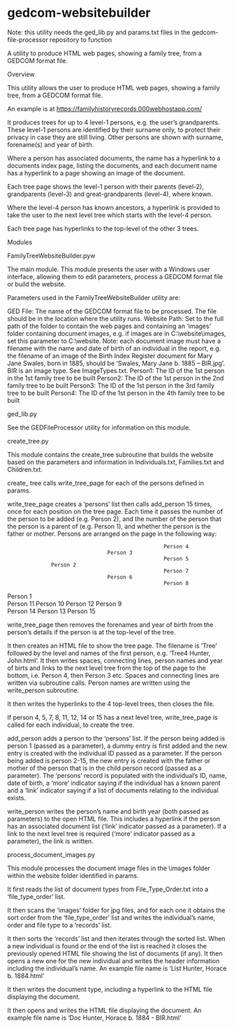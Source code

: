 # gedcom-websitebuilder

Note: this utility needs the ged_lib.py and params.txt files in the gedcom-file-processor repository to function

A utility to produce HTML web pages, showing a family tree, from a GEDCOM format file.

Overview

This utility allows the user to produce HTML web pages, showing a family tree, from a GEDCOM format file.

An example is at https://familyhistoryrecords.000webhostapp.com/ 

It produces trees for up to 4 level-1 persons, e.g. the user’s grandparents. These level-1 persons are identified by their surname only, to protect their privacy in case they are still living. Other persons are shown with surname, forename(s) and year of birth. 

Where a person has associated documents, the name has a hyperlink to a documents index page, listing the documents, and each document name has a hyperlink to a page showing an image of the document.

Each tree page shows the level-1 person with their parents (level-2), grandparents (level-3) and great-grandparents (level-4), where known.

Where the level-4 person has known ancestors, a hyperlink is provided to take the user to the next level tree which starts with the level-4 person.

Each tree page has hyperlinks to the top-level of the other 3 trees. 

Modules

FamilyTreeWebsiteBuilder.pyw

The main module. This module presents the user with a Windows user interface, allowing them to edit parameters, process a GEDCOM format file or build the website.

Parameters used in the FamilyTreeWebsiteBuilder utility are:

GED File: The name of the GEDCOM format file to be processed. The file should be in the location where the utility runs.
Website Path: Set to the full path of the folder to contain the web pages and containing an ‘images’ folder containing document images, e.g. if images are in C:\website\images, set this parameter to C:\website. Note: each document image must have a filename with the name and date of birth of an individual in the report, e.g. the filename of an image of the Birth Index Register document for Mary Jane Swales, born in 1885, should be ‘Swales, Mary Jane b. 1885 – BIR.jpg’. BIR is an image type. See ImageTypes.txt.
Person1: The ID of the 1st person in the 1st family tree to be built
Person2: The ID of the 1st person in the 2nd family tree to be built
Person3: The ID of the 1st person in the 3rd family tree to be built
Person4: The ID of the 1st person in the 4th family tree to be built

ged_lib.py

See the GEDFileProcessor utility for information on this module.

create_tree.py

This module contains the create_tree subroutine that builds the website based on the parameters and information in Individuals.txt, Families.txt and Children.txt.

create_ tree calls write_tree_page for each of the persons defined in params.

write_tree_page creates a ‘persons’ list then calls add_person 15 times, once for each position on the tree page. Each time it passes the number of the person to be added (e.g. Person 2), and the number of the person that the person is a parent of (e.g. Person 1), and whether the person is the father or mother. Persons are arranged on the page in the following way:

									                  Person 4
						            Person 3
									                  Person 5
			      Person 2	
									                  Person 7
						            Person 6
									                  Person 8
Person 1	
									                  Person 11
						            Person 10
									                  Person 12
			      Person 9	
									                  Person 14
						            Person 13
									                  Person 15

write_tree_page then removes the forenames and year of birth from the person’s details if the person is at the top-level of the tree.
	
It then creates an HTML file to show the tree page. The filename is ‘Tree’ followed by the level and names of the first person, e.g. ‘Tree4 Hunter, John.html’. It then writes spaces, connecting lines, person names and year of birts and links to the next level tree from the top of the page to the bottom, i.e. Person 4, then Person 3 etc. Spaces and connecting lines are written via subroutine calls. Person names are written using the write_person subroutine.

It then writes the hyperlinks to the 4 top-level trees, then closes the file.

If person 4, 5, 7, 8, 11, 12, 14 or 15 has a next level tree, write_tree_page is called for each individual, to create the tree.

add_person adds a person to the ‘persons’ list. If the person being added is person 1 (passed as a parameter), a dummy entry is first added and the new entry is created with the individual ID passed as a parameter. If the person being added is person 2-15, the new entry is created with the father or mother of the person that is in the child person record (passed as a parameter). The ‘persons’ record is populated with the individual’s ID, name, date of birth, a ‘more’ indicator saying if the individual has a known parent and a ‘link’ indicator saying if a list of documents relating to the individual exists.

write_person writes the person’s name and birth year (both passed as parameters) to the open HTML file. This includes a hyperlink if the person has an associated document list (‘link’ indicator passed as a parameter). If a link to the next level tree is required (‘more’ indicator passed as a parameter), the link is written.

process_document_images.py

This module processes the document image files in the \images folder within the website folder identified in params.

It first reads the list of document types from File_Type_Order.txt into a ‘file_type_order’ list. 

It then scans the ‘images’ folder for jpg files, and for each one it obtains the sort order from the ‘file_type_order’ list and writes the individual’s name, order and file type to a ‘records’ list.

It then sorts the ‘records’ list and then iterates through the sorted list. When a new individual is found or the end of the list is reached it closes the previously opened HTML file showing the list of documents (if any). It then opens a new one for the new individual and writes the header information including the individual’s name. An example file name is ‘List Hunter, Horace b. 1884.html’

It then writes the document type, including a hyperlink to the HTML file displaying the document.

It then opens and writes the HTML file displaying the document. An example file name is ‘Doc Hunter, Horace b. 1884 - BIR.html’
